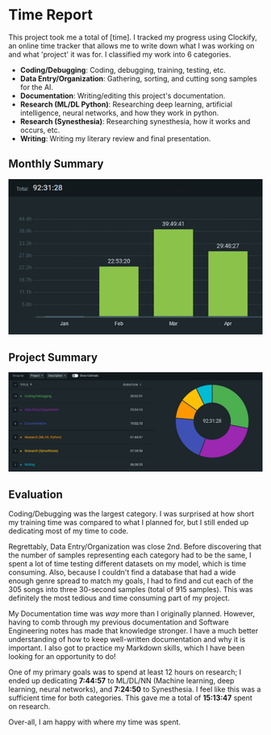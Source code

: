 # Time Report

This project took me a total of [time]. I tracked my progress using Clockify, an online time tracker that allows me to write down what I was working on and what 'project' it was for. I classified my work into 6 categories. 

- **Coding/Debugging**: Coding, debugging, training, testing, etc. 
- **Data Entry/Organization**: Gathering, sorting, and cutting song samples for the AI.
- **Documentation**: Writing/editing this project's documentation.
- **Research (ML/DL Python)**: Researching deep learning, artificial intelligence, neural networks, and how they work in python.
- **Research (Synesthesia)**: Researching synesthesia, how it works and occurs, etc.
- **Writing**: Writing my literary review and final presentation.

## Monthly Summary
![picture 1](../images/98b7c27e0d14f34f64b4c5d82b6d3a7f47b2bd8611507ccece1b1a91455ef874.png)  

## Project Summary
![picture 2](../images/e10da252f13d558b39b084f3f9675f35343fd996a08f9ba9bf43e4b045b9a588.png)  

## Evaluation

Coding/Debugging was the largest category. I was surprised at how short my training time was compared to what I planned for, but I still ended up dedicating most of my time to code. 

Regrettably, Data Entry/Organization was close 2nd. Before discovering that the number of samples representing each category had to be the same, I spent a lot of time testing different datasets on my model, which is time consuming. Also, because I couldn't find a database that had a wide enough genre spread to match my goals, I had to find and cut each of the 305 songs into three 30-second samples (total of 915 samples). This was definitely the most tedious and time consuming part of my project. 

My Documentation time was *way* more than I originally planned. However, having to comb through my previous documentation and Software Engineering notes has made that knowledge stronger. I have a much better understanding of how to keep well-written documentation and why it is important. I also got to practice my Markdown skills, which I have been looking for an opportunity to do!

One of my primary goals was to spend at least 12 hours on research; I ended up dedicating **7:44:57** to ML/DL/NN (Machine learning, deep learning, neural networks), and **7:24:50** to Synesthesia. I feel like this was a sufficient time for both categories. This gave me a total of **15:13:47** spent on research.

Over-all, I am happy with where my time was spent.